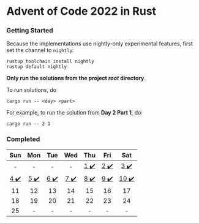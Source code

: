 # Advent of Code 2022 in Rust

### Getting Started

Because the implementations use nightly-only experimental features, first set the channel to ``nightly``:
```
rustup toolchain install nightly
rustup default nightly
```

**Only run the solutions from the project *root* directory**.

To run solutions, do
```
cargo run -- <day> <part>
```

For example, to run the solution from **Day 2 Part 1**, do:
```
cargo run -- 2 1
```

### Completed 

| Sun | Mon | Tue | Wed | Thu | Fri | Sat |
| :-: | :-: | :-:| :-: | :-: | :-: | :-: |
| - | - | - | - | [1 :heavy_check_mark:](src/day01/) | [2 :heavy_check_mark:](src/day02/) | [3 :heavy_check_mark:](/src/day03/) |
| [4 :heavy_check_mark:](src/day04/) | [5 :heavy_check_mark:](src/day05/) | [6 :heavy_check_mark:](/src/day06/) | [7 :heavy_check_mark:](/src/day07/) | [8 :heavy_check_mark:](/src/day08/) | [9 :heavy_check_mark:](/src/day09/) | [10 :heavy_check_mark:](/src/day10/) |
| 11 | 12 | 13 | 14 | 15 | 16 | 17 |
| 18 | 19 | 20 | 21 | 22 | 23 | 24 |
| 25 | - | - | - | - | - | - |
